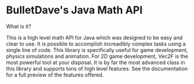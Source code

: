 # BulletDave's Java Math API

What is it?

This is a high level math API for Java which was designed to be easy and clear to use. It is possible to accomplish increadibly complex tasks using a single line of code. This library is specifically useful for game development, physics simulations and animation. For 2D game development, Vec2F is the most powerful tool at your disposal. It is by far the most advanced class in this library and supports tons of high level features. See the documentation for a full preview of the features offered.

